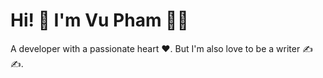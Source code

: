 # Hi! 👋 I'm Vu Pham 👨‍💻

A developer with a passionate heart ♥. But I'm also love to be a writer ✍✍.
